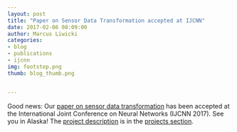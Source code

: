 ```yaml
---
layout: post
title: "Paper on Sensor Data Transformation accepted at IJCNN"
date: 2017-02-06 08:09:00
author: Marcus Liwicki
categories:
- blog
- publications
- ijcnn
img: footstep.png
thumb: blog_thumb.png


---
```


Good news: Our  <a href="https://arxiv.org/abs/1701.01077">paper on sensor data transformation</a> has been accepted at the International Joint Conference on Neural Networks (IJCNN 2017). See you in Alaska!
The <a href="http://blog.mindgarage.de/project/footstep%20detection/transfer%20learning/2017-01-footstep-recognition"> project description</a> is in the <a href="http://blog.mindgarage.de/projects/">projects section</a>.
